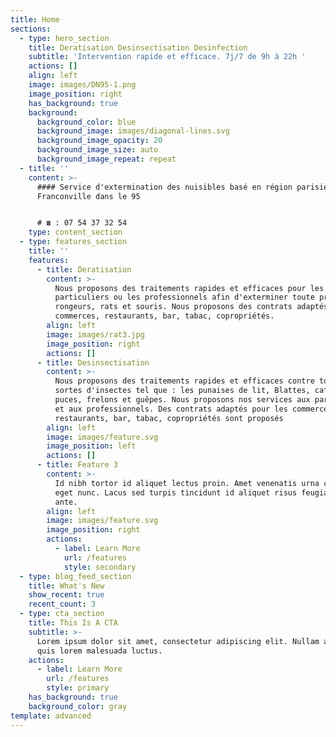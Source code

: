 ```yaml
---
title: Home
sections:
  - type: hero_section
    title: Deratisation Desinsectisation Desinfection
    subtitle: 'Intervention rapide et efficace. 7j/7 de 9h à 22h '
    actions: []
    align: left
    image: images/DN95-1.png
    image_position: right
    has_background: true
    background:
      background_color: blue
      background_image: images/diagonal-lines.svg
      background_image_opacity: 20
      background_image_size: auto
      background_image_repeat: repeat
  - title: ''
    content: >-
      #### Service d'extermination des nuisibles basé en région parisienne à
      Franconville dans le 95


      # ☎ : 07 54 37 32 54 
    type: content_section
  - type: features_section
    title: ''
    features:
      - title: Deratisation
        content: >-
          Nous proposons des traitements rapides et efficaces pour les
          particuliers ou les professionnels afin d'exterminer toute présence de
          rongeurs, rats et souris. Nous proposons des contrats adaptés pour les
          commerces, restaurants, bar, tabac, copropriétés. 
        align: left
        image: images/rat3.jpg
        image_position: right
        actions: []
      - title: Desinsectisation
        content: >-
          Nous proposons des traitements rapides et efficaces contre toutes
          sortes d'insectes tel que : les punaises de lit, Blattes, cafards,
          puces, frelons et guêpes. Nous proposons nos services aux particuliers
          et aux professionnels. Des contrats adaptés pour les commerces,
          restaurants, bar, tabac, copropriétés sont proposés
        align: left
        image: images/feature.svg
        image_position: left
        actions: []
      - title: Feature 3
        content: >-
          Id nibh tortor id aliquet lectus proin. Amet venenatis urna cursus
          eget nunc. Lacus sed turpis tincidunt id aliquet risus feugiat in
          ante.
        align: left
        image: images/feature.svg
        image_position: right
        actions:
          - label: Learn More
            url: /features
            style: secondary
  - type: blog_feed_section
    title: What's New
    show_recent: true
    recent_count: 3
  - type: cta_section
    title: This Is A CTA
    subtitle: >-
      Lorem ipsum dolor sit amet, consectetur adipiscing elit. Nullam a metus
      quis lorem malesuada luctus.
    actions:
      - label: Learn More
        url: /features
        style: primary
    has_background: true
    background_color: gray
template: advanced
---
```

